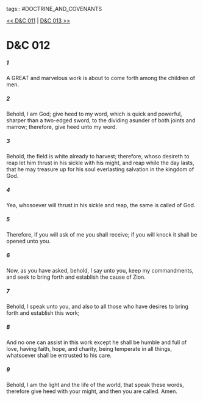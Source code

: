 tags:: #DOCTRINE_AND_COVENANTS

[<< D&C 011](DOCTRINE_AND_COVENANTS/D&C_011.md) | [D&C 013 >>](DOCTRINE_AND_COVENANTS/D&C_013.md)

# D&C 012

##### 1

A GREAT and marvelous work is about to come forth among the children of men.

##### 2

Behold, I am God; give heed to my word, which is quick and powerful, sharper than a two-edged sword, to the dividing asunder of both joints and marrow; therefore, give heed unto my word.

##### 3

Behold, the field is white already to harvest; therefore, whoso desireth to reap let him thrust in his sickle with his might, and reap while the day lasts, that he may treasure up for his soul everlasting salvation in the kingdom of God.

##### 4

Yea, whosoever will thrust in his sickle and reap, the same is called of God.

##### 5

Therefore, if you will ask of me you shall receive; if you will knock it shall be opened unto you.

##### 6

Now, as you have asked, behold, I say unto you, keep my commandments, and seek to bring forth and establish the cause of Zion.

##### 7

Behold, I speak unto you, and also to all those who have desires to bring forth and establish this work;

##### 8

And no one can assist in this work except he shall be humble and full of love, having faith, hope, and charity, being temperate in all things, whatsoever shall be entrusted to his care.

##### 9

Behold, I am the light and the life of the world, that speak these words, therefore give heed with your might, and then you are called. Amen.
